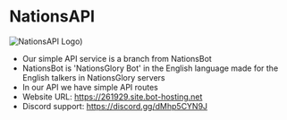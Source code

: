 # NationsAPI
![NationsAPI Logo](https://261929.site.bot-hosting.net/api/img/admin_title.png))

* Our simple API service is a branch from NationsBot 
* NationsBot is 'NationsGlory Bot' in the English language made for the English talkers in NationsGlory servers
* In our API we have simple API routes 
* Website URL: https://261929.site.bot-hosting.net
* Discord support: https://discord.gg/dMhp5CYN9J
